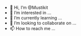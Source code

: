 - 👋 Hi, I’m @Mustikit
- 👀 I’m interested in ...
- 🌱 I’m currently learning ...
- 💞️ I’m looking to collaborate on ...
- 📫 How to reach me ...

<!---
Mustikit/Mustikit is a ✨ special ✨ repository because its `README.md` (this file) appears on your GitHub profile.
You can click the Preview link to take a look at your changes.
--->
